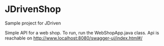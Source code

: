# JDrivenShop
Sample project for JDriven

Simple API for a web shop. To run, run the WebShopApp.java class. Api is reachable on http://www.localhost:8080/swagger-ui/index.html#/
